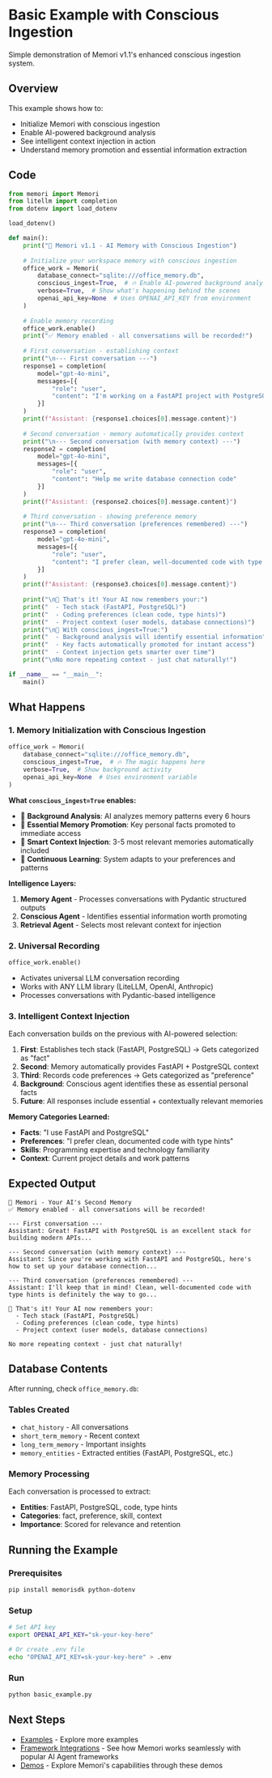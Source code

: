 # Basic Example with Conscious Ingestion

Simple demonstration of Memori v1.1's enhanced conscious ingestion system.

## Overview

This example shows how to:

- Initialize Memori with conscious ingestion
- Enable AI-powered background analysis
- See intelligent context injection in action
- Understand memory promotion and essential information extraction

## Code

```python title="basic_example.py"
from memori import Memori
from litellm import completion
from dotenv import load_dotenv

load_dotenv()

def main():
    print("🧠 Memori v1.1 - AI Memory with Conscious Ingestion")
    
    # Initialize your workspace memory with conscious ingestion
    office_work = Memori(
        database_connect="sqlite:///office_memory.db",
        conscious_ingest=True,  # 🔥 Enable AI-powered background analysis
        verbose=True,  # Show what's happening behind the scenes
        openai_api_key=None  # Uses OPENAI_API_KEY from environment
    )
    
    # Enable memory recording
    office_work.enable()
    print("✅ Memory enabled - all conversations will be recorded!")
    
    # First conversation - establishing context
    print("\n--- First conversation ---")
    response1 = completion(
        model="gpt-4o-mini",
        messages=[{
            "role": "user", 
            "content": "I'm working on a FastAPI project with PostgreSQL database"
        }]
    )
    print(f"Assistant: {response1.choices[0].message.content}")
    
    # Second conversation - memory automatically provides context
    print("\n--- Second conversation (with memory context) ---")
    response2 = completion(
        model="gpt-4o-mini",
        messages=[{
            "role": "user",
            "content": "Help me write database connection code"
        }]
    )
    print(f"Assistant: {response2.choices[0].message.content}")
    
    # Third conversation - showing preference memory
    print("\n--- Third conversation (preferences remembered) ---")
    response3 = completion(
        model="gpt-4o-mini",
        messages=[{
            "role": "user",
            "content": "I prefer clean, well-documented code with type hints"
        }]
    )
    print(f"Assistant: {response3.choices[0].message.content}")
    
    print("\n🎉 That's it! Your AI now remembers your:")
    print("  - Tech stack (FastAPI, PostgreSQL)")  
    print("  - Coding preferences (clean code, type hints)")
    print("  - Project context (user models, database connections)")
    print("\n🧠 With conscious_ingest=True:")
    print("  - Background analysis will identify essential information")
    print("  - Key facts automatically promoted for instant access")
    print("  - Context injection gets smarter over time")
    print("\nNo more repeating context - just chat naturally!")

if __name__ == "__main__":
    main()
```

## What Happens

### 1. Memory Initialization with Conscious Ingestion
```python
office_work = Memori(
    database_connect="sqlite:///office_memory.db",
    conscious_ingest=True,  # 🔥 The magic happens here
    verbose=True,  # Show background activity
    openai_api_key=None  # Uses environment variable
)
```

**What `conscious_ingest=True` enables:**

- 🧠 **Background Analysis**: AI analyzes memory patterns every 6 hours
- 🎯 **Essential Memory Promotion**: Key personal facts promoted to immediate access
- 📝 **Smart Context Injection**: 3-5 most relevant memories automatically included
- 🔄 **Continuous Learning**: System adapts to your preferences and patterns

**Intelligence Layers:**

1. **Memory Agent** - Processes conversations with Pydantic structured outputs
2. **Conscious Agent** - Identifies essential information worth promoting
3. **Retrieval Agent** - Selects most relevant context for injection

### 2. Universal Recording

```python
office_work.enable()
```

- Activates universal LLM conversation recording
- Works with ANY LLM library (LiteLLM, OpenAI, Anthropic)
- Processes conversations with Pydantic-based intelligence

### 3. Intelligent Context Injection
Each conversation builds on the previous with AI-powered selection:

1. **First**: Establishes tech stack (FastAPI, PostgreSQL) → Gets categorized as "fact"
2. **Second**: Memory automatically provides FastAPI + PostgreSQL context
3. **Third**: Records code preferences → Gets categorized as "preference"  
4. **Background**: Conscious agent identifies these as essential personal facts
5. **Future**: All responses include essential + contextually relevant memories

**Memory Categories Learned:**

- **Facts**: "I use FastAPI and PostgreSQL"
- **Preferences**: "I prefer clean, documented code with type hints"
- **Skills**: Programming expertise and technology familiarity
- **Context**: Current project details and work patterns

## Expected Output

```
🧠 Memori - Your AI's Second Memory
✅ Memory enabled - all conversations will be recorded!

--- First conversation ---
Assistant: Great! FastAPI with PostgreSQL is an excellent stack for building modern APIs...

--- Second conversation (with memory context) ---  
Assistant: Since you're working with FastAPI and PostgreSQL, here's how to set up your database connection...

--- Third conversation (preferences remembered) ---
Assistant: I'll keep that in mind! Clean, well-documented code with type hints is definitely the way to go...

🎉 That's it! Your AI now remembers your:
  - Tech stack (FastAPI, PostgreSQL)
  - Coding preferences (clean code, type hints)  
  - Project context (user models, database connections)

No more repeating context - just chat naturally!
```

## Database Contents

After running, check `office_memory.db`:

### Tables Created

- `chat_history` - All conversations
- `short_term_memory` - Recent context  
- `long_term_memory` - Important insights
- `memory_entities` - Extracted entities (FastAPI, PostgreSQL, etc.)

### Memory Processing

Each conversation is processed to extract:

- **Entities**: FastAPI, PostgreSQL, code, type hints
- **Categories**: fact, preference, skill, context
- **Importance**: Scored for relevance and retention

## Running the Example

### Prerequisites
```bash
pip install memorisdk python-dotenv
```

### Setup
```bash
# Set API key
export OPENAI_API_KEY="sk-your-key-here"

# Or create .env file
echo "OPENAI_API_KEY=sk-your-key-here" > .env
```

### Run
```bash
python basic_example.py
```

## Next Steps

- [Examples](https://github.com/GibsonAI/memori/tree/main/examples) - Explore more examples
- [Framework Integrations](https://github.com/GibsonAI/memori/tree/main/examples/integrations) - See how Memori works seamlessly with popular AI Agent frameworks
- [Demos](https://github.com/GibsonAI/memori/tree/main/demos) - Explore Memori's capabilities through these demos